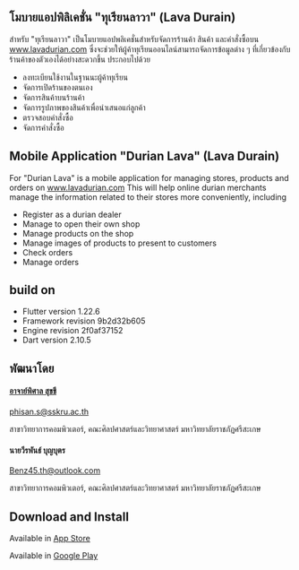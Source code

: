 ## โมบายแอปพิลิเคชั่น "ทุเรียนลาวา" (Lava Durain)

สำหรับ "ทุเรียนลาวา" เป็นโมบายแอปพลิเคชั่นสำหรับจัดการร้านค้า สินค้า และคำสั่งซื้อบน www.lavadurian.com ซึ่งจะช่วยให้ผู้ค้าทุเรียนออนไลน์สามารถจัดการข้อมูลต่าง ๆ ที่เกี่ยวข้องกับร้านค้าของตัวเองได้อย่างสะดวกขึ้น ประกอบไปด้วย

- ลงทะเบียนใช้งานในฐานนะผู้ค้าทุเรียน
- จัดการเปิดร้านของตนเอง
- จัดการสินค้าบนร้านค้า
- จัดการรูปภาพของสินค้าเพื่อนำเสนอแก่ลูกค้า
- ตรวจสอบคำสั่งซื้อ
- จัดการคำสั่งซื้อ

## Mobile Application "Durian Lava" (Lava Durain)

For "Durian Lava" is a mobile application for managing stores, products and orders on www.lavadurian.com This will help online durian merchants manage the information related to their stores more conveniently, including

- Register as a durian dealer
- Manage to open their own shop
- Manage products on the shop
- Manage images of products to present to customers
- Check orders
- Manage orders 

## build on
- Flutter version 1.22.6
- Framework revision 9b2d32b605
- Engine revision 2f0af37152
- Dart version 2.10.5

## พัฒนาโดย 

#### [อาจาย์พิศาล สุขขี](https://www.facebook.com/numvarn)

phisan.s@sskru.ac.th

สาขาวิทยาการคอมพิวเตอร์, คณะศิลปศาสตร์และวิทยาศาสตร์ มหาวิทยาลัยราชภัฏศรีสะเกษ

#### นายวีรพันธ์ บุญบุตร

Benz45.th@outlook.com

สาขาวิทยาการคอมพิวเตอร์, คณะศิลปศาสตร์และวิทยาศาสตร์ มหาวิทยาลัยราชภัฏศรีสะเกษ

## Download and Install

Available in [App Store](https://apps.apple.com/us/app/lava-durian/id1564892719#?platform=iphone)

Available in [Google Play](https://play.google.com/store/apps/details?id=com.phisan.lavadurian)